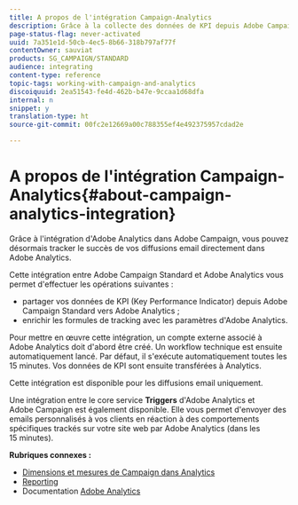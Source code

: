 ```yaml
---
title: A propos de l'intégration Campaign-Analytics
description: Grâce à la collecte des données de KPI depuis Adobe Campaign, vous pouvez désormais partager les données sur les campagnes avec Adobe Analytics afin d'évaluer les mesures de marketing par email depuis Adobe Campaign.
page-status-flag: never-activated
uuid: 7a351e1d-50cb-4ec5-8b66-318b797af77f
contentOwner: sauviat
products: SG_CAMPAIGN/STANDARD
audience: integrating
content-type: reference
topic-tags: working-with-campaign-and-analytics
discoiquuid: 2ea51543-fe4d-462b-b47e-9ccaa1d68dfa
internal: n
snippet: y
translation-type: ht
source-git-commit: 00fc2e12669a00c788355ef4e492375957cdad2e

---
```



# A propos de l'intégration Campaign-Analytics{#about-campaign-analytics-integration}

Grâce à l'intégration d'Adobe Analytics dans Adobe Campaign, vous pouvez désormais tracker le succès de vos diffusions email directement dans Adobe Analytics.

Cette intégration entre Adobe Campaign Standard et Adobe Analytics vous permet d'effectuer les opérations suivantes :

* partager vos données de KPI (Key Performance Indicator) depuis Adobe Campaign Standard vers Adobe Analytics ;
* enrichir les formules de tracking avec les paramètres d'Adobe Analytics.

Pour mettre en œuvre cette intégration, un compte externe associé à Adobe Analytics doit d'abord être créé. Un workflow technique est ensuite automatiquement lancé. Par défaut, il s'exécute automatiquement toutes les 15 minutes. Vos données de KPI sont ensuite transférées à Analytics.

Cette intégration est disponible pour les diffusions email uniquement.

Une intégration entre le core service **Triggers** d'Adobe Analytics et Adobe Campaign est également disponible. Elle vous permet d'envoyer des emails personnalisés à vos clients en réaction à des comportements spécifiques trackés sur votre site web par Adobe Analytics (dans les 15 minutes).

**Rubriques connexes :**

* [Dimensions et mesures de Campaign dans Analytics](../../integrating/using/campaign-dimensions-and-metrics-in-analytics.md)
* [Reporting](../../reporting/using/about-dynamic-reports.md)
* Documentation [Adobe Analytics](https://marketing.adobe.com/resources/help/fr_FR/reference/adobe-campaign.html)

